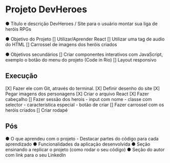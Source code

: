 # Projeto DevHeroes

●	Título e descrição
    DevHeroes / Site para o usuário montar sua liga de heróis RPGs

●	Objetivo do Projeto
[] Utilizar/Aprender React 
[] Utilizar uma tag de audio do HTML
[] Carrossel de imagens dos heróis criados

●   Objetivos secundários
[] Criar componentes interativos com JavaScript, exemplo o botão do menu do projeto (Code in Rio) 
[] Layout responsivo

## Execução    
[X] Fazer ele com Git, através do terminal.
[X] Definir desenho do site
[X] Pegar imagens dos personagens
[X] Criar o arquivo React
[X] Fazer cabeçalho
[] Fazer sessão dos herois
    - input com nome
    - classe com selector
    - característica especial
    - botão de criar
[] Fazer carrossel com os heróis criados
[] Criar rodapé

## Pós 
●	O que aprendeu com o projeto - Destacar partes do código para cada aprendizado
●	Funcionalidades da aplicação desenvolvida
●	Seção ensinando a replicar o projeto (como rodar o seu código)
●	Seção do autor com link para o seu LinkedIn

